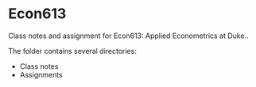 # Econ613
Class notes and assignment for Econ613: Applied Econometrics at Duke..

The folder contains several directories:
- Class notes
- Assignments 
